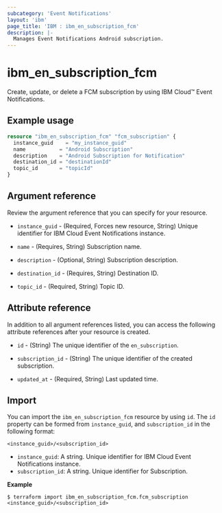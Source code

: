 ```yaml
---
subcategory: 'Event Notifications'
layout: 'ibm'
page_title: 'IBM : ibm_en_subscription_fcm'
description: |-
  Manages Event Notifications Android subscription.
---
```


# ibm_en_subscription_fcm

Create, update, or delete a FCM subscription by using IBM Cloud™ Event Notifications.

## Example usage

```terraform
resource "ibm_en_subscription_fcm" "fcm_subscription" {
  instance_guid    = "my_instance_guid"
  name           = "Android Subscription"
  description    = "Android Subscription for Notification"
  destination_id = "destinationId"
  topic_id       = "topicId"
}
```

## Argument reference

Review the argument reference that you can specify for your resource.

- `instance_guid` - (Required, Forces new resource, String) Unique identifier for IBM Cloud Event Notifications instance.

- `name` - (Requires, String) Subscription name.

- `description` - (Optional, String) Subscription description.

- `destination_id` - (Requires, String) Destination ID.

- `topic_id` - (Required, String) Topic ID.


## Attribute reference

In addition to all argument references listed, you can access the following attribute references after your resource is created.

- `id` - (String) The unique identifier of the `en_subscription`.

- `subscription_id` - (String) The unique identifier of the created subscription.

- `updated_at` - (Required, String) Last updated time.

## Import

You can import the `ibm_en_subscription_fcm` resource by using `id`.
The `id` property can be formed from `instance_guid`, and `subscription_id` in the following format:

```
<instance_guid>/<subscription_id>
```

- `instance_guid`: A string. Unique identifier for IBM Cloud Event Notifications instance.
- `subscription_id`: A string. Unique identifier for Subscription.

**Example**

```
$ terraform import ibm_en_subscription_fcm.fcm_subscription <instance_guid>/<subscription_id>
```
